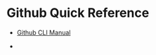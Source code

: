 # Github Quick Reference


* [Github CLI Manual](https://cli.github.com/manual/ "Github CLI Manual")

* 

